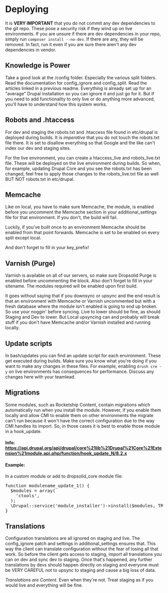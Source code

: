 # Deploying

It is **VERY IMPORTANT** that you do not commit any dev dependencies to the git 
repo. These pose a security risk if they wind up on live environments. If you 
are unsure if there are dev dependencies in your repo, simply run 
`composer install --no-dev`. If there are any, they will be removed. In fact, 
run it even if you are sure there aren't any dev dependencies in vendor.


## Knowledge is Power
Take a good look at the /config folder. Especially the various split folders. 
Read the documentation for config_ignore and config_split. Read the articles 
linked in a previous readme. Everything is already set up for an "average" 
Drupal installation so you can ignore it and just go for it. But if you need to 
add functionality to only live or do anything more advanced, you'll have to 
understand how this system works.

## Robots and .htaccess
For dev and staging the robots.txt and .htaccess file found in etc/drupal is 
deployed during builds. It is *imperative* that you do not touch the robots.txt 
file there. It is set to disallow everything so that Google and the like can't 
index our dev and staging sites.

For the live environment, you can create a htaccess_live and robots_live.txt 
file. These will be deployed on the live environment during builds. So when, 
for example, updating Drupal Core and you see the robots.txt has been changed, 
feel free to apply those changes to the robots_live.txt file as well BUT NOT 
robots.txt in etc/drupal.

## Memcache
Like on local, you have to make sure Memcache, the module, is enabled before 
you uncomment the Memcache section in your additional_settings file for that 
environment. If you don't, the build will fail.

Luckily, if you've built once to an environment Memcache should be enabled from 
that point forwards. Memcache is set to be enabled on every split except local.

And don't forget to fill in your key_prefix!

## Varnish (Purge)
Varnish is available on all of our servers, so make sure Dropsolid Purge is 
enabled before uncommenting the block. Also don't forget to fill in your 
sitename. The modules required will be enabled upon first build.

It goes without saying that if you downsync or upsync and the end result is that
an environment with Memcache or Varnish uncommented but with a fresh database
where the module isn't enabled is going to end up broken. So use your noggin' 
before syncing. Live to lower should be fine, as should Staging and Dev to 
lower. But Local upsyncing can and probably will break stuff if you don't have 
Memcache and/or Varnish installed and running locally.

## Update scripts
In bash/updates you can find an update script for each environment. These get 
executed during builds. Make sure you know what you're doing if you want to make
any changes in these files. For example, enabling `drush cre -y` on live 
environments has consequences for performance. Discuss any changes here with 
your teamlead.

## Migrations
Some modules, such as Rocketship Content, contain migrations which automatically run when you install
the module. However, if you enable them locally and allow CMI to enable them on 
other environments the migrate can't run because it won't have the correct 
configuration due to the way CMI handles its import. So, in those cases it is 
best to enable those module in a hook_update.

#### Info: https://api.drupal.org/api/drupal/core%21lib%21Drupal%21Core%21Extension%21module.api.php/function/hook_update_N/8.2.x

#### Example:
In a custom module or add to dropsolid_core module file:

<pre>function modulename_update_1() {
  $modules = array(
    'ctools',
  );
  \Drupal::service('module_installer')->install($modules, TRUE);
}</pre>

## Translations
Configuration translations are all ignored on staging and live. The 
config_ignore patch and settings in additional_settings ensures that. This way 
the client can translate configuration without the fear of losing all that work. 
So before the client gets access to staging, import all translations you can on 
dev and sync dev to staging. Once that's happened, any further translations by 
devs should happen directly on staging and everyone must be VERY CAREFUL not to 
upsync to staging and cause a big loss of data.

*Translations are Content*. Even when they're not. Treat staging as if you 
would live and everything will be fine.
